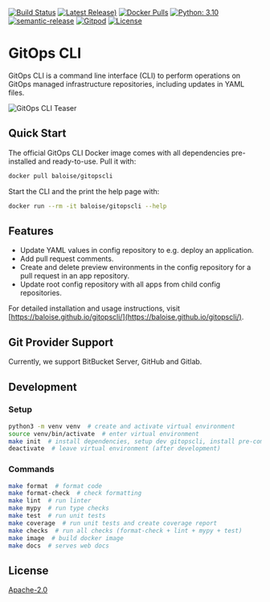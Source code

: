 [![Build Status](https://travis-ci.com/baloise/gitopscli.svg?branch=master)](https://travis-ci.com/baloise/gitopscli) 
[![Latest Release)](https://img.shields.io/github/v/release/baloise/gitopscli)](https://github.com/baloise/gitopscli/releases)
[![Docker Pulls](https://img.shields.io/docker/pulls/baloise/gitopscli)](https://hub.docker.com/r/baloise/gitopscli/tags)
[![Python: 3.10](https://img.shields.io/badge/python-3.10-yellow.svg)](https://www.python.org/downloads/release/python-3108/)
[![semantic-release](https://img.shields.io/badge/%20%20%F0%9F%93%A6%F0%9F%9A%80-semantic--release-e10079.svg)](https://github.com/semantic-release/semantic-release)
[![Gitpod](https://img.shields.io/badge/Gitpod-Ready--to--Code-blue?logo=gitpod)](https://gitpod.io/#https://github.com/baloise/gitopscli) 
[![License](https://img.shields.io/github/license/baloise/gitopscli?color=lightgrey)](https://github.com/baloise/gitopscli/blob/master/LICENSE)

# GitOps CLI

GitOps CLI is a command line interface (CLI) to perform operations on GitOps managed infrastructure repositories, including updates in YAML files.

![GitOps CLI Teaser](docs/assets/images/teaser.png)

## Quick Start
The official GitOps CLI Docker image comes with all dependencies pre-installed and ready-to-use. Pull it with:
```bash
docker pull baloise/gitopscli
```
Start the CLI and the print the help page with:
```bash
docker run --rm -it baloise/gitopscli --help
```

## Features
- Update YAML values in config repository to e.g. deploy an application.
- Add pull request comments.
- Create and delete preview environments in the config repository for a pull request in an app repository.
- Update root config repository with all apps from child config repositories.

For detailed installation and usage instructions, visit [https://baloise.github.io/gitopscli/](https://baloise.github.io/gitopscli/).

## Git Provider Support
Currently, we support BitBucket Server, GitHub and Gitlab.

## Development

### Setup

```bash
python3 -m venv venv  # create and activate virtual environment
source venv/bin/activate  # enter virtual environment
make init  # install dependencies, setup dev gitopscli, install pre-commit hooks, ...
deactivate  # leave virtual environment (after development)
```

### Commands
```bash
make format  # format code
make format-check  # check formatting
make lint  # run linter
make mypy  # run type checks
make test  # run unit tests
make coverage  # run unit tests and create coverage report
make checks  # run all checks (format-check + lint + mypy + test)
make image  # build docker image
make docs  # serves web docs
```

## License
[Apache-2.0](https://choosealicense.com/licenses/apache-2.0/)
